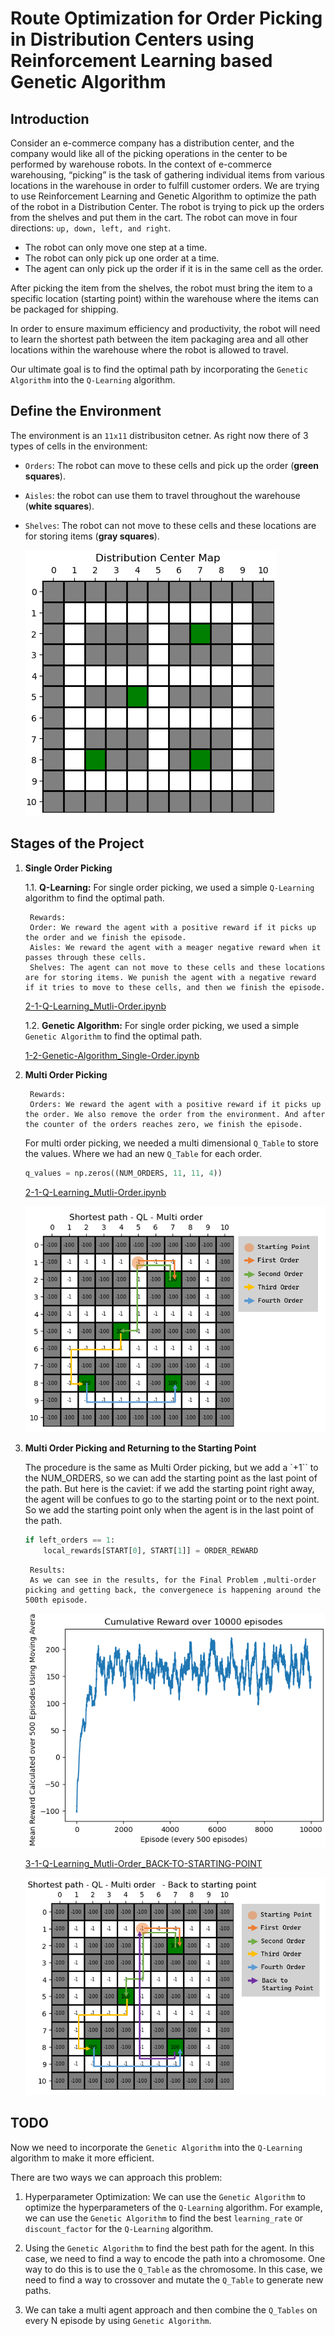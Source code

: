 # Route Optimization for Order Picking in Distribution Centers using Reinforcement Learning based Genetic Algorithm

## Introduction
Consider an e-commerce company has a distribution center, and the company would like all of the picking operations in the center to be performed by warehouse robots.
In the context of e-commerce warehousing, “picking” is the task of gathering individual items from various locations in the warehouse in order to fulfill customer orders.
We are trying to use Reinforcement Learning and Genetic Algorithm to optimize the path of the robot in a Distribution Center. The robot is trying to pick up the orders from the shelves and put them in the cart. The robot can move in four directions: `up, down, left, and right`. 
* The robot can only move one step at a time.
* The robot can only pick up one order at a time.
* The agent can only pick up the order if it is in the same cell as the order.

After picking the item from the shelves, the robot must bring the item to a specific location (starting point) within the warehouse where the items can be packaged for shipping.

In order to ensure maximum efficiency and productivity, the robot will need to learn the shortest path between the item packaging area and all other locations within the warehouse where the robot is allowed to travel.

Our ultimate goal is to find the optimal path by incorporating the `Genetic Algorithm` into the `Q-Learning` algorithm.

## Define the Environment
The environment is an `11x11` distribusiton cetner.
As right now there of 3 types of cells in the environment:
* `Orders`: The robot can move to these cells and pick up the order (**green squares**).
* `Aisles`: the robot can use them to travel throughout the warehouse (**white squares**).
* `Shelves`: The robot can not move to these cells and these locations are for storing items (**gray squares**).

    ![alt text](Images/Distribution-Center-Map.png "Distribution Center Map")

## Stages of the Project

1. **Single Order Picking**

    1.1. **Q-Learning:**
    For single order picking, we used a simple `Q-Learning` algorithm to find the optimal path.

        Rewards:
        Order: We reward the agent with a positive reward if it picks up the order and we finish the episode.
        Aisles: We reward the agent with a meager negative reward when it passes through these cells.
        Shelves: The agent can not move to these cells and these locations are for storing items. We punish the agent with a negative reward if it tries to move to these cells, and then we finish the episode.

    [2-1-Q-Learning_Mutli-Order.ipynb](https://github.com/matinrnz/PathPlanning/blob/main/1-1-Q-Learning_Single-Order.ipynb)

    1.2. **Genetic Algorithm:**
    For single order picking, we used a simple `Genetic Algorithm` to find the optimal path.

    [1-2-Genetic-Algorithm_Single-Order.ipynb](https://github.com/matinrnz/PathPlanning/blob/main/1-2-Genetic-Algorithm_Single-Order.ipynb)

2. **Multi Order Picking**

        Rewards:
        Orders: We reward the agent with a positive reward if it picks up the order. We also remove the order from the environment. And after the counter of the orders reaches zero, we finish the episode.

    For multi order picking, we needed a multi dimensional `Q_Table` to store the values. Where we had an new `Q_Table` for each order.
    ```python
    q_values = np.zeros((NUM_ORDERS, 11, 11, 4))
    ```

    [2-1-Q-Learning_Mutli-Order.ipynb](https://github.com/matinrnz/PathPlanning/blob/main/2-1-Q-Learning_Mutli-Order.ipynb)

    ![alt text](Images/QL-Multi-Order.png "QL - Multi-Order")

3. **Multi Order Picking and Returning to the Starting Point**
    
    The procedure is the same as Multi Order picking, but we add a `+1`` to the NUM_ORDERS, so we can add the starting point as the last point of the path. But here is the caviet: if we add the starting point right away, the agent will be confues to go to the starting point or to the next point. So we add the starting point only when the agent is in the last point of the path.
    ```python            
    if left_orders == 1:
        local_rewards[START[0], START[1]] = ORDER_REWARD
    ```
        Results:
        As we can see in the results, for the Final Problem ,multi-order picking and getting back, the convergenece is happening around the 500th episode.
    ![alt text](Images/Convergence-of-the-Q-Learning-Algorithm.png "Convergence of the Q-Learning Algorithm")

    [3-1-Q-Learning_Mutli-Order_BACK-TO-STARTING-POINT](https://github.com/matinrnz/PathPlanning/blob/main/3-1-Q-Learning_Mutli-Order_BACK-TO-STARTING-POINT.ipynb)

    ![alt text](Images/QL-Multi-Order-Back.png "QL - Multi-Order - Back to Starting Point")

## TODO

Now we need to incorporate the `Genetic Algorithm` into the `Q-Learning` algorithm to make it more efficient. 

There are two ways we can approach this problem:

1. Hyperparameter Optimization: We can use the `Genetic Algorithm` to optimize the hyperparameters of the `Q-Learning` algorithm. For example, we can use the `Genetic Algorithm` to find the best `learning_rate` or `discount_factor` for the `Q-Learning` algorithm.


2. Using the `Genetic Algorithm` to find the best path for the agent. In this case, we need to find a way to encode the path into a chromosome. One way to do this is to use the `Q_Table` as the chromosome. In this case, we need to find a way to crossover and mutate the `Q_Table` to generate new paths.


3. We can take a multi agent approach and then combine the `Q_Tables` on every N episode by using `Genetic Algorithm`.